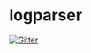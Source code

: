 # logparser

[![Gitter](https://badges.gitter.im/Join%20Chat.svg)](https://gitter.im/jseteny/logparser?utm_source=badge&utm_medium=badge&utm_campaign=pr-badge&utm_content=badge)